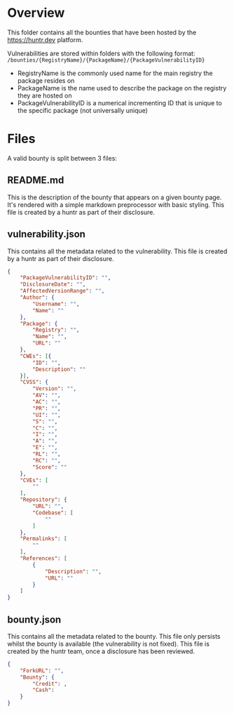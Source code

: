 # Overview
This folder contains all the bounties that have been hosted by the https://huntr.dev platform.

Vulnerabilities are stored within folders with the following format:
`/bounties/{RegistryName}/{PackageName}/{PackageVulnerabilityID}`
- RegistryName is the commonly used name for the main registry the package resides on
- PackageName is the name used to describe the package on the registry they are hosted on
- PackageVulnerabilityID is a numerical incrementing ID that is unique to the specific package (not universally unique)

# Files
A valid bounty is split between 3 files:

## README.md
This is the description of the bounty that appears on a given bounty page. It's rendered with a simple markdown preprocessor with basic styling. This file is created by a huntr as part of their disclosure.

## vulnerability.json
This contains all the metadata related to the vulnerability. This file is created by a huntr as part of their disclosure.

```json
{
    "PackageVulnerabilityID": "",
    "DisclosureDate": "",
    "AffectedVersionRange": "",
    "Author": {
        "Username": "",
        "Name": ""
    },
    "Package": {
        "Registry": "",
        "Name": "",
        "URL": ""
    },
    "CWEs": [{
        "ID": "",
        "Description": ""
    }],
    "CVSS": {
        "Version": "",
        "AV": "",
        "AC": "",
        "PR": "",
        "UI": "",
        "S": "",
        "C": "",
        "I": "",
        "A": "",
        "E": "",
        "RL": "",
        "RC": "",
        "Score": ""
    },
    "CVEs": [
        ""
    ],
    "Repository": {
        "URL": "",
        "Codebase": [
            ""
        ]
    },
    "Permalinks": [
        ""
    ],
    "References": [
        {
            "Description": "",
            "URL": ""
        }
    ]
}
```

## bounty.json
This contains all the metadata related to the bounty. This file only persists whilst the bounty is available (the vulnerability is not fixed). This file is created by the huntr team, once a disclosure has been reviewed.

```json
{
    "ForkURL": "",
    "Bounty": {
        "Credit": ,
        "Cash": 
    }
}
```